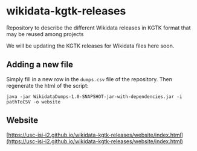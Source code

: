 # wikidata-kgtk-releases
Repository to describe the different Wikidata releases in KGTK format that may be reused among projects

We will be updating the KGTK releases for Wikidata files here soon.

## Adding a new file
Simply fill in a new row in the `dumps.csv` file of the repository. Then regenerate the html of the script:

`java -jar WikidataDumps-1.0-SNAPSHOT-jar-with-dependencies.jar -i pathToCSV -o website`

## Website

[https://usc-isi-i2.github.io/wikidata-kgtk-releases/website/index.html](https://usc-isi-i2.github.io/wikidata-kgtk-releases/website/index.html)



